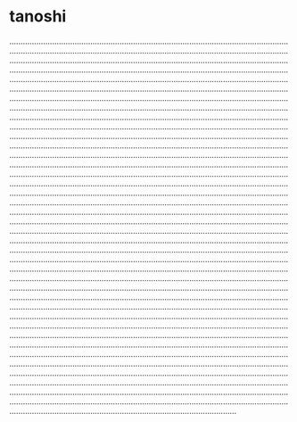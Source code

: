 # tanoshi
.........................................................................................................................................................................................................................................................................................................................................................................................................................................................................................................................................................................................................................................................................................................................................................................................................................................................................................................................................................................................................................................................................................................................................................................................................................................................................................................................................................................................................................................................................................................................................................................................................................................................................................................................................................................................................................................................................................................................................................................................................................................................................................................................................................................................................................................................................................................................................................................................................................................................................................................................................................................................................................................................................................................................................................................................................................................................................................................................................................................................................................................................................................................................................................................................................................................................................................................................................................................................................................................................................................................................................................................................................................................................................................................................................................................................................................................................................................................................................................................................................................................................................................................................................................................................................................................................................................................................................................................................................................................................................................................................................................................................................................................................................................................................................................................................................................................................................................................................................................................................................................................................................................................................................